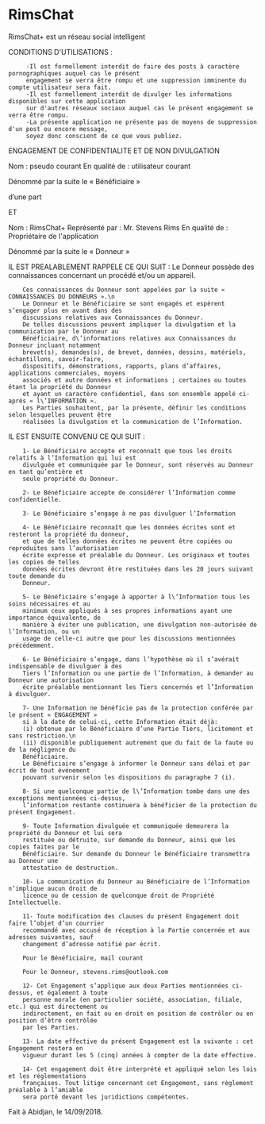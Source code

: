 # RimsChat
RimsChat+ est un réseau social intelligent

 CONDITIONS D'UTILISATIONS :
 
         -Il est formellement interdit de faire des posts à caractère pornographiques auquel cas le présent 
         engagement se verra être rompu et une suppression imminente du compte utilisateur sera fait.
         -Il est formellement interdit de divulger les informations disponibles sur cette application 
         sur d'autres réseaux sociaux auquel cas le présent engagement se verra être rompu.
         -La présente application ne présente pas de moyens de suppression d'un post ou encore message,
         soyez donc conscient de ce que vous publiez.


ENGAGEMENT DE CONFIDENTIALITE ET DE NON DIVULGATION

  Nom : pseudo courant
  En qualité de : utilisateur courant

  Dénommé par la suite le « Bénéficiaire »

  d’une part

  ET

  Nom : RimsChat+
  Représenté par : Mr. Stevens Rims
  En qualité de : Propriétaire de l'application

  Dénommé par la suite le « Donneur »

  IL EST PREALABLEMENT RAPPELE CE QUI SUIT :
        Le Donneur possède des connaissances concernant un procédé et/ou un appareil.

        Ces connaissances du Donneur sont appelées par la suite « CONNAISSANCES DU DONNEURS ».\n
        Le Donneur et le Bénéficiaire se sont engagés et espèrent s’engager plus en avant dans des
        discussions relatives aux Connaissances du Donneur.
        De telles discussions peuvent impliquer la divulgation et la communication par le Donneur au
        Bénéficiaire, d\’informations relatives aux Connaissances du Donneur incluant notamment
        brevet(s), demandes(s), de brevet, données, dessins, matériels, échantillons, savoir-faire,
        dispositifs, démonstrations, rapports, plans d’affaires, applications commerciales, moyens
        associés et autre données et informations ; certaines ou toutes étant la propriété du Donneur
        et ayant un caractère confidentiel, dans son ensemble appelé ci-après « l\’INFORMATION ».
        Les Parties souhaitent, par la présente, définir les conditions selon lesquelles peuvent être
        réalisées la divulgation et la communication de l’Information.

  IL EST ENSUITE CONVENU CE QUI SUIT :
   
        1- Le Bénéficiaire accepte et reconnaît que tous les droits relatifs à l’Information qui lui est
        divulguée et communiquée par le Donneur, sont réservés au Donneur en tant qu’entière et
        seule propriété du Donneur.

        2- Le Bénéficiaire accepte de considérer l’Information comme confidentielle.

        3- Le Bénéficiaire s’engage à ne pas divulguer l’Information

        4- Le Bénéficiaire reconnaît que les données écrites sont et resteront la propriété du donneur,
        et que de telles données écrites ne peuvent être copiées ou reproduites sans l’autorisation
        écrite expresse et préalable du Donneur. Les originaux et toutes les copies de telles
        données écrites devront être restituées dans les 20 jours suivant toute demande du
        Donneur.

        5- Le Bénéficiaire s’engage à apporter à l\’Information tous les soins nécessaires et au
        minimum ceux appliqués à ses propres informations ayant une importance équivalente, de
        manière à éviter une publication, une divulgation non-autorisée de l’Information, ou un
        usage de celle-ci autre que pour les discussions mentionnées précédemment.

        6- Le Bénéficiaire s’engage, dans l’hypothèse où il s’avérait indispensable de divulguer à des
        Tiers l’Information ou une partie de l’Information, à demander au Donneur une autorisation
        écrite préalable mentionnant les Tiers concernés et l’Information à divulguer.

        7- Une Information ne bénéficie pas de la protection conférée par le présent « ENGAGEMENT »
        si à la date de celui-ci, cette Information était déjà:
        (i) obtenue par le Bénéficiaire d’une Partie Tiers, licitement et sans restriction.\n
        (ii) disponible publiquement autrement que du fait de la faute ou de la négligence du
        Bénéficiaire.
        Le Bénéficiaire s’engage à informer le Donneur sans délai et par écrit de tout événement
        pouvant survenir selon les dispositions du paragraphe 7 (i).

        8- Si une quelconque partie de l\’Information tombe dans une des exceptions mentionnées ci-dessus, 
        l’information restante continuera à bénéficier de la protection du présent Engagement.
        
        9- Toute Information divulguée et communiquée demeurera la propriété du Donneur et lui sera
        restituée ou détruite, sur demande du Donneur, ainsi que les copies faites par le
        Bénéficiaire. Sur demande du Donneur le Bénéficiaire transmettra au Donneur une
        attestation de destruction.

        10- La communication du Donneur au Bénéficiaire de l’Information n’implique aucun droit de
        licence ou de cession de quelconque droit de Propriété Intellectuelle.

        11- Toute modification des clauses du présent Engagement doit faire l’objet d’un courrier
        recommandé avec accusé de réception à la Partie concernée et aux adresses suivantes, sauf
        changement d’adresse notifié par écrit.

        Pour le Bénéficiaire, mail courant

        Pour le Donneur, stevens.rims@outlook.com

        12- Cet Engagement s’applique aux deux Parties mentionnées ci-dessus, et également à toute
        personne morale (en particulier société, association, filiale, etc.) qui est directement ou
        indirectement, en fait ou en droit en position de contrôler ou en position d’être contrôlée
        par les Parties.
        
        13- La date effective du présent Engagement est la suivante : cet Engagement restera en
        vigueur durant les 5 (cinq) années à compter de la date effective.
        
        14- Cet engagement doit être interprété et appliqué selon les lois et les réglementations
        françaises. Tout litige concernant cet Engagement, sans règlement préalable à l’amiable
        sera porté devant les juridictions compétentes.
        
  Fait à Abidjan, le 14/09/2018.

